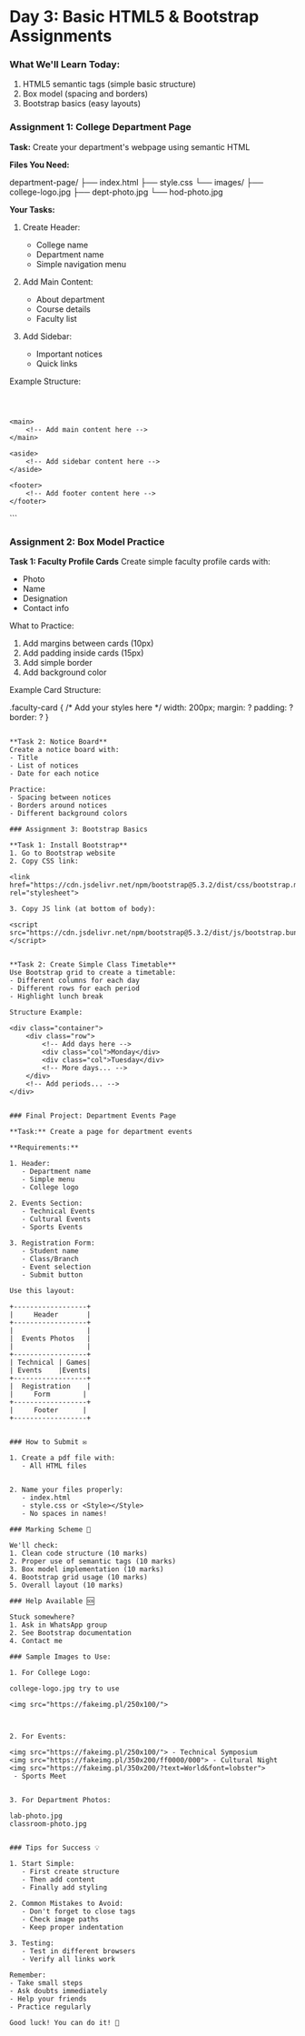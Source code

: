 # Day 3: Basic HTML5 & Bootstrap Assignments


### What We'll Learn Today:
1. HTML5 semantic tags (simple basic structure)
2. Box model (spacing and borders)
3. Bootstrap basics (easy layouts)

### Assignment 1: College Department Page
**Task:** Create your department's webpage using semantic HTML

**Files You Need:**

department-page/
├── index.html
├── style.css
└── images/
    ├── college-logo.jpg
    ├── dept-photo.jpg
    └── hod-photo.jpg


**Your Tasks:**
1. Create Header:
   - College name
   - Department name
   - Simple navigation menu

2. Add Main Content:
   - About department
   - Course details
   - Faculty list

3. Add Sidebar:
   - Important notices
   - Quick links

Example Structure:

<!DOCTYPE html>
<html>
<head>
    <title>CSE Department</title>
</head>
<body>
    <header>
        <!-- Add header content here -->
    </header>

    <main>
        <!-- Add main content here -->
    </main>

    <aside>
        <!-- Add sidebar content here -->
    </aside>

    <footer>
        <!-- Add footer content here -->
    </footer>
</body>
</html>
```

### Assignment 2: Box Model Practice

**Task 1: Faculty Profile Cards**
Create simple faculty profile cards with:
- Photo
- Name
- Designation
- Contact info

What to Practice:
1. Add margins between cards (10px)
2. Add padding inside cards (15px)
3. Add simple border
4. Add background color

Example Card Structure:

.faculty-card {
    /* Add your styles here */
    width: 200px;
    margin: ?
    padding: ?
    border: ?
}
```

**Task 2: Notice Board**
Create a notice board with:
- Title
- List of notices
- Date for each notice

Practice:
- Spacing between notices
- Borders around notices
- Different background colors

### Assignment 3: Bootstrap Basics

**Task 1: Install Bootstrap**
1. Go to Bootstrap website
2. Copy CSS link:

<link href="https://cdn.jsdelivr.net/npm/bootstrap@5.3.2/dist/css/bootstrap.min.css" rel="stylesheet">

3. Copy JS link (at bottom of body):

<script src="https://cdn.jsdelivr.net/npm/bootstrap@5.3.2/dist/js/bootstrap.bundle.min.js"></script>


**Task 2: Create Simple Class Timetable**
Use Bootstrap grid to create a timetable:
- Different columns for each day
- Different rows for each period
- Highlight lunch break

Structure Example:

<div class="container">
    <div class="row">
        <!-- Add days here -->
        <div class="col">Monday</div>
        <div class="col">Tuesday</div>
        <!-- More days... -->
    </div>
    <!-- Add periods... -->
</div>


### Final Project: Department Events Page

**Task:** Create a page for department events

**Requirements:**

1. Header:
   - Department name
   - Simple menu
   - College logo

2. Events Section:
   - Technical Events
   - Cultural Events
   - Sports Events

3. Registration Form:
   - Student name
   - Class/Branch
   - Event selection
   - Submit button

Use this layout:

+------------------+
|     Header       |
+------------------+
|                  |
|  Events Photos   |
|                  |
+------------------+
| Technical | Games|
| Events    |Events|
+------------------+
|  Registration    |
|     Form        |
+------------------+
|     Footer      |
+------------------+


### How to Submit ✉️

1. Create a pdf file with:
   - All HTML files


2. Name your files properly:
   - index.html
   - style.css or <Style></Style>
   - No spaces in names!

### Marking Scheme 📝

We'll check:
1. Clean code structure (10 marks)
2. Proper use of semantic tags (10 marks)
3. Box model implementation (10 marks)
4. Bootstrap grid usage (10 marks)
5. Overall layout (10 marks)

### Help Available 🆘

Stuck somewhere?
1. Ask in WhatsApp group
2. See Bootstrap documentation
4. Contact me

### Sample Images to Use:

1. For College Logo:

college-logo.jpg try to use 

<img src="https://fakeimg.pl/250x100/">



2. For Events:

<img src="https://fakeimg.pl/250x100/"> - Technical Symposium
<img src="https://fakeimg.pl/350x200/ff0000/000"> - Cultural Night
<img src="https://fakeimg.pl/350x200/?text=World&font=lobster">
 - Sports Meet


3. For Department Photos:

lab-photo.jpg
classroom-photo.jpg


### Tips for Success 💡

1. Start Simple:
   - First create structure
   - Then add content
   - Finally add styling

2. Common Mistakes to Avoid:
   - Don't forget to close tags
   - Check image paths
   - Keep proper indentation

3. Testing:
   - Test in different browsers
   - Verify all links work

Remember:
- Take small steps
- Ask doubts immediately
- Help your friends
- Practice regularly

Good luck! You can do it! 🚀